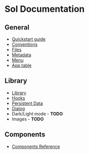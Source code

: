 
# Sol Documentation

## General

 - [Quickstart guide](quickstart.html)
 - [Conventions](./conventions.html)
 - [Files](./files.html)
 - [Metadata](./metadata.html)
 - [Menu](./menu.html)
 - [App table](./app.html)

## Library

 - [Library](./library.html)
 - [Hooks](./hooks.html)
 - [Persistent Data](./data.html)
 - [Dialog](./dialog.html)
 - Dark/Light mode - **TODO**
 - Images - **TODO**

## Components

 - [Components Reference](./components.html)
